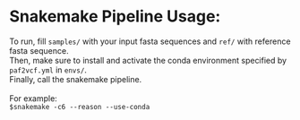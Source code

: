 # Snakemake Pipeline Usage:
To run, fill ```samples/``` with your input fasta sequences and ```ref/``` with reference fasta sequence. <br>
Then, make sure to install and activate the conda environment specified by ```paf2vcf.yml``` in ```envs/```.<br>
Finally, call the snakemake pipeline. <br>
<br>
For example:<br>
```$snakemake -c6 --reason --use-conda```<br>